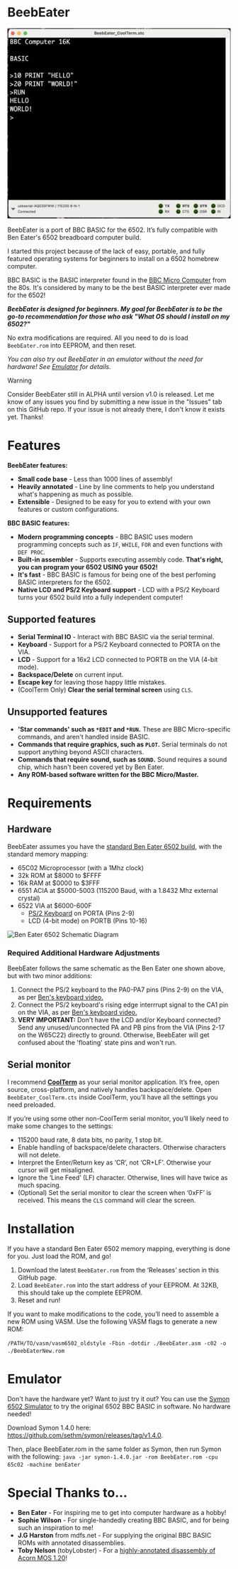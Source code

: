 # BeebEater

![Screenshot of BeebEater](/BeebEater_Screenshot.jpeg)

BeebEater is a port of BBC BASIC for the 6502. It’s fully compatible with Ben Eater's 6502 breadboard computer build.

I started this project because of the lack of easy, portable, and fully featured operating systems for beginners to install on a 6502 homebrew computer.

BBC BASIC is the BASIC interpreter found in the [BBC Micro Computer](https://en.wikipedia.org/wiki/BBC_Micro) from the 80s. It's considered by many to be the best BASIC interpreter ever made for the 6502!

_**BeebEater is designed for beginners. My goal for BeebEater is to be the go-to recommendation for those who ask "What OS should I install on my 6502?"**_

No extra modifications are required. All you need to do is load `BeebEater.rom` into EEPROM, and then reset.

_You can also try out BeebEater in an emulator without the need for hardware! See [Emulator](#emulator) for details._

> [!WARNING]  
> Consider BeebEater still in ALPHA until version v1.0 is released. Let me know of any issues you find by submitting a new issue in the "Issues" tab on this GitHub repo. If your issue is not already there, I don't know it exists yet. Thanks!

# Features

**BeebEater features:**
 * **Small code base** - Less than 1000 lines of assembly!
 * **Heavily annotated** - Line by line comments to help you understand what's happening as much as possible.
 * **Extensible** - Designed to be easy for you to extend with your own features or custom configurations.

**BBC BASIC features:**
 * **Modern programming concepts** - BBC BASIC uses modern programming concepts such as `IF`, `WHILE`, `FOR` and even functions with `DEF PROC`.
 * **Built-in assembler** - Supports executing assembly code. **That's right, you can program your 6502 USING your 6502!**
 * **It's fast** - BBC BASIC is famous for being one of the best perfoming BASIC interpreters for the 6502.
 * **Native LCD and PS/2 Keyboard support** - LCD with a PS/2 Keyboard turns your 6502 build into a fully independent computer!

## Supported features
 * **Serial Terminal IO** - Interact with BBC BASIC via the serial terminal. 
 * **Keyboard** - Support for a PS/2 Keyboard connected to PORTA on the VIA.
 * **LCD** - Support for a 16x2 LCD connected to PORTB on the VIA (4-bit mode).
 * **Backspace/Delete** on current input.
 * **Escape key** for leaving those happy little mistakes.
 * (CoolTerm Only) **Clear the serial terminal screen** using `CLS`.

## Unsupported features
 * **'Star commands' such as `*EDIT` and `*RUN`.** These are BBC Micro-specific commands, and aren't handled inside BASIC.
 * **Commands that require graphics, such as `PLOT`.** Serial terminals do not support anything beyond ASCII characters.
 * **Commands that require sound, such as `SOUND`.** Sound requires a sound chip, which hasn't been covered yet by Ben Eater.
 * **Any ROM-based software written for the BBC Micro/Master.**

# Requirements
## Hardware
BeebEater assumes you have the [standard Ben Eater 6502 build](https://eater.net/6502), with the standard memory mapping:
 * 65C02 Microprocessor (with a 1Mhz clock)
 * 32k ROM at $8000 to $FFFF
 * 16k RAM at $0000 to $3FFF
 * 6551 ACIA at $5000-5003 (115200 Baud, with a 1.8432 Mhz external crystal)	
 * 6522 VIA at $6000-600F
   	* [PS/2 Keyboard](https://www.youtube.com/watch?v=w1SB9Ry8_Jg) on PORTA (Pins 2-9)
   	* LCD (4-bit mode) on PORTB (Pins 10-16)

![Ben Eater 6502 Schematic Diagram](https://eater.net/schematics/6502-serial.png)

### Required Additional Hardware Adjustments

BeebEater follows the same schematic as the Ben Eater one shown above, but with two minor additions: 
 1. Connect the PS/2 keyboard to the PA0-PA7 pins (Pins 2-9) on the VIA, as per [Ben's keyboard video.](https://www.youtube.com/watch?v=w1SB9Ry8_Jg)
 2. Connect the PS/2 keyboard's rising edge interrrupt signal to the CA1 pin on the VIA, as per [Ben's keyboard video.](https://www.youtube.com/watch?v=w1SB9Ry8_Jg)
 3. **VERY IMPORTANT:** Don't have the LCD and/or Keyboard connected? Send any unused/unconnected PA and PB pins from the VIA (Pins 2-17 on the W65C22) directly to ground. Otherwise, BeebEater will get confused about the 'floating' state pins and won't run.

## Serial monitor
I recommend [**CoolTerm**](https://freeware.the-meiers.org) as your serial monitor application. It’s free, open source, cross-platform, and natively handles backspace/delete. Open `BeebEater_CoolTerm.cts` inside CoolTerm, you’ll have all the settings you need preloaded.

If you’re using some other non-CoolTerm serial monitor, you’ll likely need to make some changes to the settings:
 * 115200 baud rate, 8 data bits, no parity, 1 stop bit.
 * Enable handling of backspace/delete characters. Otherwise characters will not delete.
 * Interpret the Enter/Return key as ‘CR’, not ‘CR+LF’. Otherwise your cursor will get misaligned.
 * Ignore the ‘Line Feed’ (LF) character. Otherwise, lines will have twice as much spacing.
  * (Optional) Set the serial monitor to clear the screen when ‘0xFF’ is received. This means the `CLS` command will clear the screen.

# Installation

If you have a standard Ben Eater 6502 memory mapping, everything is done for you. Just load the ROM, and go!
 1. Download the latest `BeebEater.rom` from the ‘Releases’ section in this GitHub page.
 2. Load `BeebEater.rom` into the start address of your EEPROM. At 32KB, this should take up the complete EEPROM.
 3. Reset and run! 

If you want to make modifications to the code, you’ll need to assemble a new ROM using VASM. Use the following VASM flags to generate a new ROM:
	
`/PATH/TO/vasm/vasm6502_oldstyle -Fbin -dotdir ./BeebEater.asm -c02 -o ./BeebEaterNew.rom`

# Emulator

Don't have the hardware yet? Want to just try it out? You can use the [Symon 6502 Simulator](https://github.com/sethm/symon/tree/master) to try the original 6502 BBC BASIC in software. No hardware needed!

Download Symon 1.4.0 here: https://github.com/sethm/symon/releases/tag/v1.4.0.

Then, place BeebEater.rom in the same folder as Symon, then run Symon with the following:
`java -jar symon-1.4.0.jar -rom BeebEater.rom -cpu 65c02 -machine benEater`

# Special Thanks to…
 * **Ben Eater** - For inspiring me to get into computer hardware as a hobby!
 * **Sophie Wilson** - For single-handedly creating BBC BASIC, and for being such an inspiration to me!
 * **J.G Harston** from mdfs.net - For supplying the original BBC BASIC ROMs with annotated disassemblies.
 * **Toby Nelson** (tobyLobster) - For a [highly-annotated disassembly of Acorn MOS 1.20](https://tobylobster.github.io/mos/index.html)!
